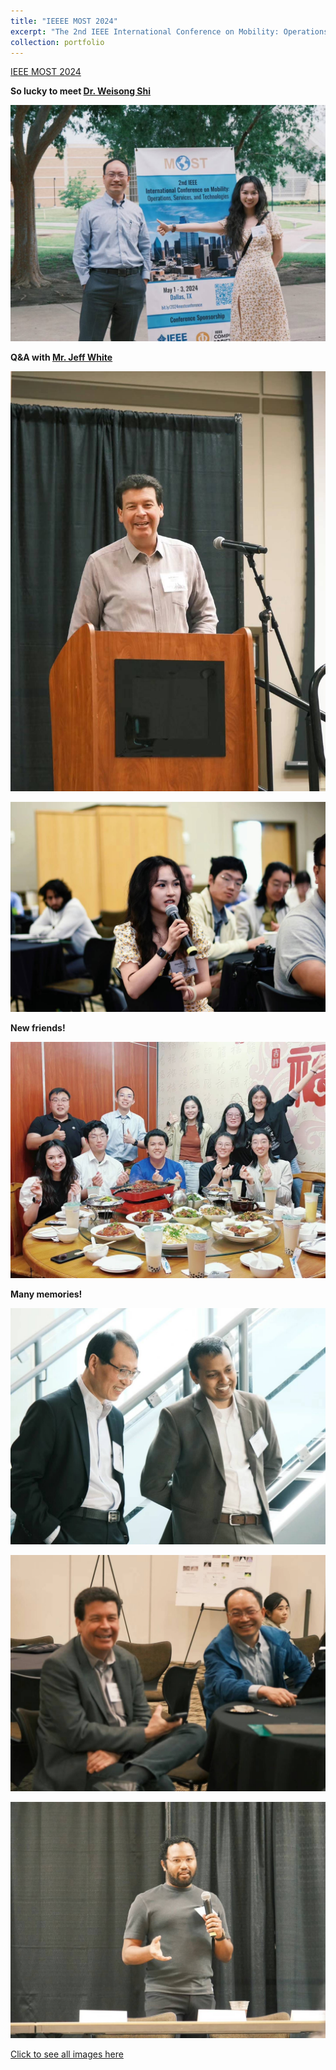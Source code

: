 ```yaml
---
title: "IEEEE MOST 2024"
excerpt: "The 2nd IEEE International Conference on Mobility: Operations, Services, and Technologies<br/><img src='/images/MOST2024_2.jpg'>"
collection: portfolio
---
```


[IEEE MOST 2024](https://ieeemobility.org/MOST2024/index.php)

**So lucky to meet [Dr. Weisong Shi](https://weisongshi.org/)**

![most image 6](../images/MOST2024_6.jpg)

**Q&A with [Mr. Jeff White](https://www.wjeffwhite.com/)** 

![most image 5](../images/MOST2024_5.jpg)

![most image 7](../images/MOST2024_7.jpg)

**New friends!**

![most image 8](../images/MOST2024_8.jpg)

**Many memories!**

![most image 1](../images/MOST2024_1.jpg)

![most image 3](../images/MOST2024_3.jpg)

![most image 4](../images/MOST2024_4.jpg)

[Click to see all images here](https://ieeemobility.org/MOST2024/photos.php)
